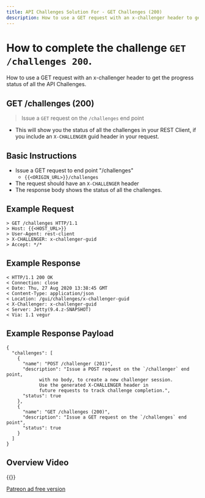```yaml
---
title: API Challenges Solution For - GET Challenges (200)
description: How to use a GET request with an x-challenger header to get the progress status of all the API Challenges
---
```


# How to complete the challenge `GET /challenges 200`.

How to use a GET request with an x-challenger header to get the progress status of all the API Challenges.

## GET /challenges (200)

> Issue a `GET` request on the `/challenges` end point

- This will show you the status of all the challenges in your REST Client, if you include an `X-CHALLENGER` guid header in your request.

## Basic Instructions

- Issue a GET request to end point "/challenges"
    - `{{<ORIGIN_URL>}}/challenges`
- The request should have an `X-CHALLENGER` header
- The response body shows the status of all the challenges.

## Example Request

~~~~~~~~
> GET /challenges HTTP/1.1
> Host: {{<HOST_URL>}}
> User-Agent: rest-client
> X-CHALLENGER: x-challenger-guid
> Accept: */*
~~~~~~~~

## Example Response

~~~~~~~~
< HTTP/1.1 200 OK
< Connection: close
< Date: Thu, 27 Aug 2020 13:38:45 GMT
< Content-Type: application/json
< Location: /gui/challenges/x-challenger-guid
< X-Challenger: x-challenger-guid
< Server: Jetty(9.4.z-SNAPSHOT)
< Via: 1.1 vegur
~~~~~~~~

## Example Response Payload

~~~~~~~~
{
  "challenges": [
    {
      "name": "POST /challenger (201)",
      "description": "Issue a POST request on the `/challenger` end point, 
            with no body, to create a new challenger session. 
            Use the generated X-CHALLENGER header in 
            future requests to track challenge completion.",
      "status": true
    },
    {
      "name": "GET /challenges (200)",
      "description": "Issue a GET request on the `/challenges` end point",
      "status": true
    }
  ]
}
~~~~~~~~

## Overview Video

{{<youtube-embed key="DrAjk2NaPRo" title="Solution to Get Challenges progress">}}

[Patreon ad free version](https://www.patreon.com/posts/41106708)

